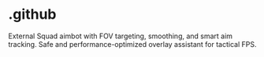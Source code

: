 # .github
External Squad aimbot with FOV targeting, smoothing, and smart aim tracking. Safe and performance-optimized overlay assistant for tactical FPS.
